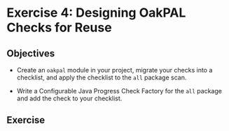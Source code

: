 # Exercise 4: Designing OakPAL Checks for Reuse

## Objectives

* Create an `oakpal` module in your project, migrate your checks into a checklist, and apply the checklist
to the `all` package scan.

* Write a Configurable Java Progress Check Factory for the `all` package and add the check to your checklist.

## Exercise

